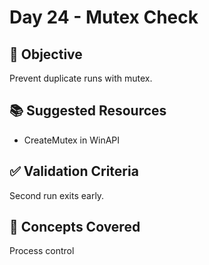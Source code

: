 # Day 24 - Mutex Check

## 🎯 Objective
Prevent duplicate runs with mutex.

## 📚 Suggested Resources
- CreateMutex in WinAPI

## ✅ Validation Criteria
Second run exits early.

## 🧠 Concepts Covered
Process control
